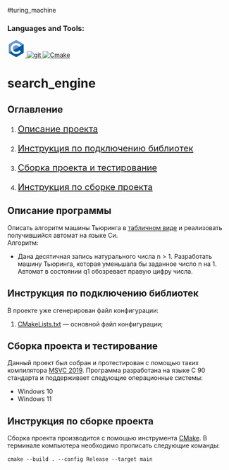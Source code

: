 #turing_machine
<h3 align="left">Languages and Tools:</h3>
<p align="left"> 
<a href="https://www.w3schools.com/cpp/" target="_blank" rel="noreferrer"><img src="https://raw.githubusercontent.com/devicons/devicon/master/icons/c/c-original.svg" alt="c" width="40" height="40"/> </a> 
<a href="https://git-scm.com/" target="_blank" rel="noreferrer"> <img src="https://www.vectorlogo.zone/logos/git-scm/git-scm-icon.svg" alt="git" width="40" height="40"/> </a>
<a href="https://cmake.org/" rel="noreferrer"><img src="https://www.vectorlogo.zone/logos/cmake/cmake-icon.svg" alt="Cmake" width="40" height="40"/></a>
</p>

# search_engine

## Оглавление
1. [<p style='font-size: 20px'>Описание проекта</p>](#description_project)
2. [<p style='font-size: 20px'>Инструкция по подключению библиотек</p>](#description_project)
3. [<p style='font-size: 20px'>Сборка проекта и тестирование</p>](#build_and_testing_project)
4. [<p style='font-size: 20px'>Инструкция по сборке проекта</p>](#manual_build_project)
## Описание программы<a name="description_project"></a>

Описать алгоритм машины Тьюринга в [табличном виде](https://github.com/Sergey030520/turing_machine/blob/master/table_turing_machine.png) и реализовать получившийся
автомат на языке Си.<br>
Алгоритм:
+ Дана десятичная запись натурального числа n > 1. Разработать машину Тьюринга,
которая уменьшала бы заданное число n на 1. Автомат в состоянии q1 обозревает правую
цифру числа.

## Инструкция по подключению библиотек <a name="manual_connect_library"></a>

В проекте уже сгенерирован файл конфигурации:
1.  [CMakeLists.txt](https://github.com/Sergey030520/turing_machine/blob/master/CMakeLists.txt) — основной файл конфигурации;

## Сборка проекта и тестирование <a name="build_and_testing_project"></a>
Данный проект был собран и протестирован с помощью таких компилятора [MSVC 2019](https://learn.microsoft.com/en-us/visualstudio/releases/2019/release-notes).
Программа разработана на языке C 90 стандарта и
поддерживает следующие операционные системы:
+ Windows 10
+ Windows 11

## Инструкция по сборке проекта <a name="manual_build_project"></a>

Сборка проекта производится с помощью инструмента [CMake](https://cmake.org/). В терминале компьютера необходимо прописать следующие команды:

```
cmake --build . --config Release --target main
```
